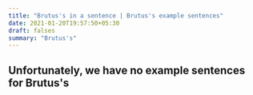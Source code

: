 ```yaml
---
title: "Brutus's in a sentence | Brutus's example sentences"
date: 2021-01-20T19:57:50+05:30
draft: falses
summary: "Brutus's"
---
```

## Unfortunately, we have no example sentences for Brutus's                 
